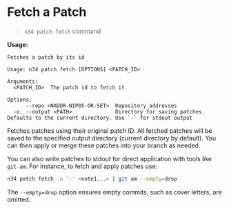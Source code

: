 # Fetch a Patch

> `n34 patch fetch` command

**Usage:**
```
Fetches a patch by its id

Usage: n34 patch fetch [OPTIONS] <PATCH_ID>

Arguments:
  <PATCH_ID>  The patch id to fetch it

Options:
      --repo <NADDR-NIP05-OR-SET>  Repository addresses
  -o, --output <PATH>              Directory for saving patches. Defaults to the current directory. Use `-` for stdout output
```

Fetches patches using their original patch ID. All fetched patches will be saved
to the specified output directory (current directory by default). You can then
apply or merge these patches into your branch as needed.

You can also write patches to stdout for direct application with tools like
`git-am`. For instance, to fetch and apply patches use:

```bash
n34 patch fetch -o '-' <note1...> | git am --empty=drop
```

The `--empty=drop` option ensures empty commits, such as cover letters, are
omitted.
